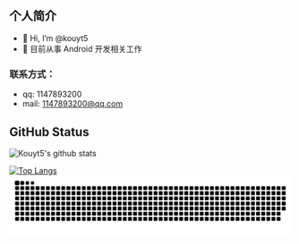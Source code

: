 ## 个人简介
- 👋 Hi, I’m @kouyt5
- 👀 目前从事 Android 开发相关工作

### 联系方式：

- qq: 1147893200
- mail: 1147893200@qq.com

## GitHub Status

![Kouyt5's github stats](https://vercel-readme-stats-deploy.vercel.app/api?username=kouyt5&show_icons=true)

[![Top Langs](https://vercel-readme-stats-deploy.vercel.app/api/top-langs/?username=kouyt5&layout=compact)](https://github.com/anuraghazra/github-readme-stats)
<picture>
  <source media="(prefers-color-scheme: dark)" srcset="https://raw.githubusercontent.com/kouyt5/kouyt5/output/github-contribution-grid-snake-dark.svg">
  <source media="(prefers-color-scheme: light)" srcset="https://raw.githubusercontent.com/kouyt5/kouyt5/output/github-contribution-grid-snake.svg">
  <img alt="github contribution grid snake animation" src="https://raw.githubusercontent.com/kouyt5/kouyt5/output/github-contribution-grid-snake.svg">
</picture>

<!-- _generated with [Platane/snk](https://github.com/Platane/snk)_ -->
